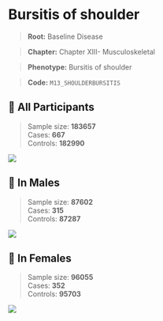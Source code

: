 # Bursitis of shoulder

> **Root:** Baseline Disease  

> **Chapter:** Chapter XIII- Musculoskeletal  

> **Phenotype:** Bursitis of shoulder  

> **Code:** `M13_SHOULDERBURSITIS`

## 🧪 All Participants  
> Sample size: **183657**  
> Cases: **667**  
> Controls: **182990**
<img src="/Disease/Figures/ALL/Incidence/M13_SHOULDERBURSITIS.png"/>
<CsvTable src="/Disease/Data/ALL/Incidence/COX_M13_SHOULDERBURSITIS.csv" label="🔍 View full results" />

## 👨 In Males  
> Sample size: **87602**  
> Cases: **315**  
> Controls: **87287**
<img src="/Disease/Figures/Male/Incidence/M13_SHOULDERBURSITIS.png"/>
<CsvTable src="/Disease/Data/Male/Incidence/COX_M13_SHOULDERBURSITIS.csv" label="🔍 View full results" />

## 👩 In Females  
> Sample size: **96055**  
> Cases: **352**  
> Controls: **95703**
<img src="/Disease/Figures/Female/Incidence/M13_SHOULDERBURSITIS.png"/>
<CsvTable src="/Disease/Data/Female/Incidence/COX_M13_SHOULDERBURSITIS.csv" label="🔍 View full results" />
